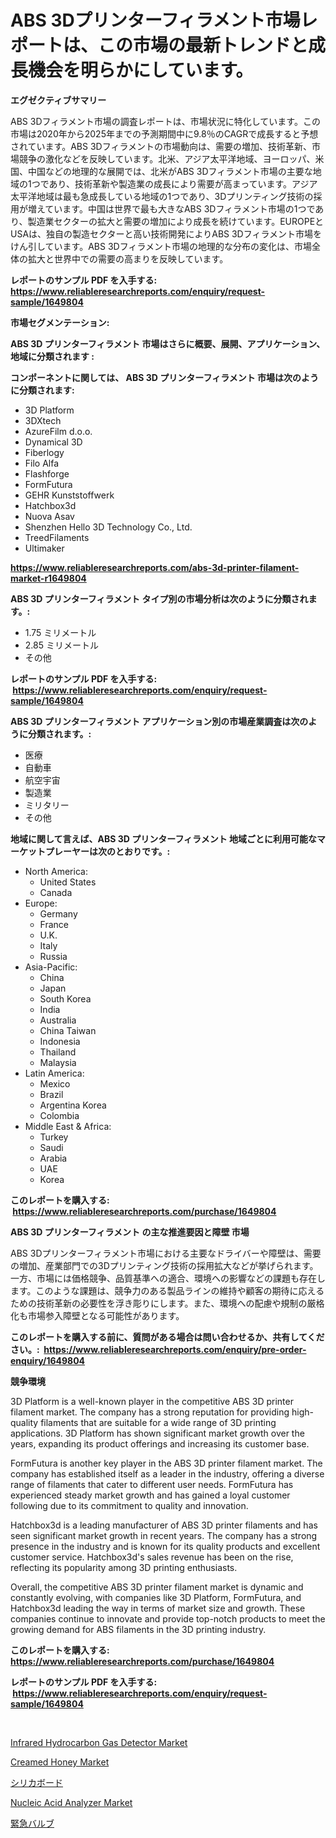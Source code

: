 <p><h1>ABS 3Dプリンターフィラメント市場レポートは、この市場の最新トレンドと成長機会を明らかにしています。</h1></p><p><strong>エグゼクティブサマリー</strong></p>
<p><p>ABS 3Dフィラメント市場の調査レポートは、市場状況に特化しています。この市場は2020年から2025年までの予測期間中に9.8％のCAGRで成長すると予想されています。ABS 3Dフィラメントの市場動向は、需要の増加、技術革新、市場競争の激化などを反映しています。北米、アジア太平洋地域、ヨーロッパ、米国、中国などの地理的な展開では、北米がABS 3Dフィラメント市場の主要な地域の1つであり、技術革新や製造業の成長により需要が高まっています。アジア太平洋地域は最も急成長している地域の1つであり、3Dプリンティング技術の採用が増えています。中国は世界で最も大きなABS 3Dフィラメント市場の1つであり、製造業セクターの拡大と需要の増加により成長を続けています。EUROPEとUSAは、独自の製造セクターと高い技術開発によりABS 3Dフィラメント市場をけん引しています。ABS 3Dフィラメント市場の地理的な分布の変化は、市場全体の拡大と世界中での需要の高まりを反映しています。</p></p>
<p><strong>レポートのサンプル PDF を入手する: <a href="https://www.reliableresearchreports.com/enquiry/request-sample/1649804">https://www.reliableresearchreports.com/enquiry/request-sample/1649804</a></strong></p>
<p><strong>市場セグメンテーション:</strong></p>
<p><strong> ABS 3D プリンターフィラメント 市場はさらに概要、展開、アプリケーション、地域に分類されます :</strong></p>
<p><strong>コンポーネントに関しては、 ABS 3D プリンターフィラメント 市場は次のように分類されます: &nbsp;</strong></p>
<p><ul><li>3D Platform</li><li>3DXtech</li><li>AzureFilm d.o.o.</li><li>Dynamical 3D</li><li>Fiberlogy</li><li>Filo Alfa</li><li>Flashforge</li><li>FormFutura</li><li>GEHR Kunststoffwerk</li><li>Hatchbox3d</li><li>Nuova Asav</li><li>Shenzhen Hello 3D Technology Co., Ltd.</li><li>TreedFilaments</li><li>Ultimaker</li></ul></p>
<p><strong><a href="https://www.reliableresearchreports.com/abs-3d-printer-filament-market-r1649804">https://www.reliableresearchreports.com/abs-3d-printer-filament-market-r1649804</a></strong></p>
<p><strong> ABS 3D プリンターフィラメント タイプ別の市場分析は次のように分類されます。:</strong></p>
<p><ul><li>1.75 ミリメートル</li><li>2.85 ミリメートル</li><li>その他</li></ul></p>
<p><strong>レポートのサンプル PDF を入手する: &nbsp;<a href="https://www.reliableresearchreports.com/enquiry/request-sample/1649804">https://www.reliableresearchreports.com/enquiry/request-sample/1649804</a></strong></p>
<p><strong> ABS 3D プリンターフィラメント アプリケーション別の市場産業調査は次のように分類されます。:</strong></p>
<p><ul><li>医療</li><li>自動車</li><li>航空宇宙</li><li>製造業</li><li>ミリタリー</li><li>その他</li></ul></p>
<p><strong>地域に関して言えば、ABS 3D プリンターフィラメント 地域ごとに利用可能なマーケットプレーヤーは次のとおりです。:</strong></p>
<p><ul>
    <li>
        North America:
        <ul>
            <li>United States</li>
            <li>Canada</li>
        </ul>
    </li>
    <li>
        Europe:
        <ul>
            <li>Germany</li>
            <li>France</li>
            <li>U.K.</li>
            <li>Italy</li>
            <li>Russia</li>
        </ul>
    </li>
    <li>
        Asia-Pacific:
        <ul>
            <li>China</li>
            <li>Japan</li>
            <li>South Korea</li>
            <li>India</li>
            <li>Australia</li>
            <li>China Taiwan</li>
            <li>Indonesia</li>
            <li>Thailand</li>
            <li>Malaysia</li>
        </ul>
    </li>
    <li>
        Latin America:
        <ul>
            <li>Mexico</li>
            <li>Brazil</li>
            <li>Argentina Korea</li>
            <li>Colombia</li>
        </ul>
    </li>
    <li>
        Middle East & Africa:
        <ul>
            <li>Turkey</li>
            <li>Saudi</li>
            <li>Arabia</li>
            <li>UAE</li>
            <li>Korea</li>
        </ul>
    </li>
    </ul></p>
<p><strong>このレポートを購入する: &nbsp;<a href="https://www.reliableresearchreports.com/purchase/1649804">https://www.reliableresearchreports.com/purchase/1649804</a></strong></p>
<p><strong>ABS 3D プリンターフィラメント の主な推進要因と障壁 市場</strong></p>
<p><p>ABS 3Dプリンターフィラメント市場における主要なドライバーや障壁は、需要の増加、産業部門での3Dプリンティング技術の採用拡大などが挙げられます。一方、市場には価格競争、品質基準への適合、環境への影響などの課題も存在します。このような課題は、競争力のある製品ラインの維持や顧客の期待に応えるための技術革新の必要性を浮き彫りにします。また、環境への配慮や規制の厳格化も市場参入障壁となる可能性があります。</p></p>
<p><strong>このレポートを購入する前に、質問がある場合は問い合わせるか、共有してください。:&nbsp; <a href="https://www.reliableresearchreports.com/enquiry/pre-order-enquiry/1649804">https://www.reliableresearchreports.com/enquiry/pre-order-enquiry/1649804</a></strong></p>
<p><strong>競争環境</strong></p>
<p><p>3D Platform is a well-known player in the competitive ABS 3D printer filament market. The company has a strong reputation for providing high-quality filaments that are suitable for a wide range of 3D printing applications. 3D Platform has shown significant market growth over the years, expanding its product offerings and increasing its customer base.</p><p>FormFutura is another key player in the ABS 3D printer filament market. The company has established itself as a leader in the industry, offering a diverse range of filaments that cater to different user needs. FormFutura has experienced steady market growth and has gained a loyal customer following due to its commitment to quality and innovation.</p><p>Hatchbox3d is a leading manufacturer of ABS 3D printer filaments and has seen significant market growth in recent years. The company has a strong presence in the industry and is known for its quality products and excellent customer service. Hatchbox3d's sales revenue has been on the rise, reflecting its popularity among 3D printing enthusiasts.</p><p>Overall, the competitive ABS 3D printer filament market is dynamic and constantly evolving, with companies like 3D Platform, FormFutura, and Hatchbox3d leading the way in terms of market size and growth. These companies continue to innovate and provide top-notch products to meet the growing demand for ABS filaments in the 3D printing industry.</p></p>
<p><strong>このレポートを購入する: &nbsp; <a href="https://www.reliableresearchreports.com/purchase/1649804">https://www.reliableresearchreports.com/purchase/1649804</a></strong></p>
<p><strong>レポートのサンプル PDF を入手する: &nbsp;<a href="https://www.reliableresearchreports.com/enquiry/request-sample/1649804">https://www.reliableresearchreports.com/enquiry/request-sample/1649804</a></strong><strong></strong></p>
<p>&nbsp;</p>
<p><p><a href="https://view.publitas.com/reportprime-1/infrared-hydrocarbon-gas-detector-market-analysis-its-cagr-market-segmentation-and-global-industry-overview/">Infrared Hydrocarbon Gas Detector Market</a></p><p><a href="https://changeable-paste-463.notion.site/Creamed-Honey-Market-Size-CAGR-Trends-2024-2030-a4c57bbd35b04745a4ff2f62f0ed2a6a">Creamed Honey Market</a></p><p><a href="https://medium.com/@shawnsmihv6/2024%E5%B9%B4%E3%81%8B%E3%82%892031%E5%B9%B4%E3%81%BE%E3%81%A7%E3%81%AE%E3%82%B7%E3%83%AA%E3%82%AB%E3%83%9C%E3%83%BC%E3%83%89%E5%B8%82%E5%A0%B4%E3%81%AE%E3%83%88%E3%83%AC%E3%83%B3%E3%83%89%E3%81%A8%E5%B8%82%E5%A0%B4%E5%88%86%E6%9E%90%E3%82%92%E4%BA%88%E6%B8%AC%E3%81%97%E3%81%BE%E3%81%99-9b6db698bbdd">シリカボード</a></p><p><a href="https://github.com/PeterParrish5/Market-Research-Report-List-4/blob/main/nucleic-acid-analyzer-market.md">Nucleic Acid Analyzer Market</a></p><p><a href="https://medium.com/@nicholas.ellison0076890/%E7%B7%8A%E6%80%A5%E5%BC%81%E5%B8%82%E5%A0%B4%E5%88%86%E6%9E%90-%E3%81%9D%E3%81%AEcagr-%E5%B8%82%E5%A0%B4%E3%82%BB%E3%82%B0%E3%83%A1%E3%83%B3%E3%83%86%E3%83%BC%E3%82%B7%E3%83%A7%E3%83%B3-%E3%81%8A%E3%82%88%E3%81%B3%E3%82%B0%E3%83%AD%E3%83%BC%E3%83%90%E3%83%AB%E7%94%A3%E6%A5%AD%E6%A6%82%E8%A6%81-ef4ac2967264">緊急バルブ</a></p></p>